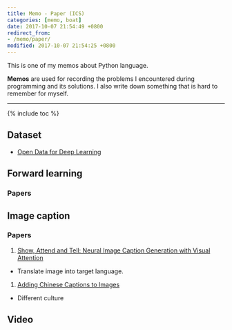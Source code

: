 ```yaml
---
title: Memo - Paper (ICS)
categories: [memo, boat]
date: 2017-10-07 21:54:49 +0800
redirect_from:
- /memo/paper/
modified: 2017-10-07 21:54:25 +0800
---
```


This is one of my memos about Python language.

**Memos** are used for recording the problems I encountered during programming and its solutions. I also write down something that is hard to remember for myself.

<!--shoreline-->
---

{% include toc %}

## Dataset

- [Open Data for Deep Learning](https://deeplearning4j.org/opendata)

## Forward learning

### Papers



## Image caption

### Papers
1. [Show, Attend and Tell: Neural Image Caption Generation with Visual Attention](http://proceedings.mlr.press/v37/xuc15.pdf)
  - Translate image into target language.
1. [Adding Chinese Captions to Images](http://lixirong.net/pub/icmr2016_chisent.pdf)
  - Different culture

## Video
